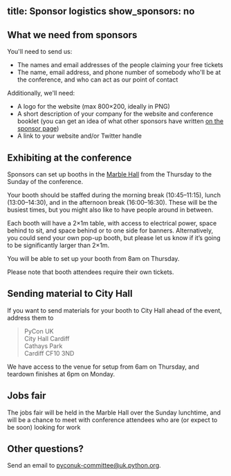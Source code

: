 title: Sponsor logistics
show_sponsors: no
---

## What we need from sponsors

You'll need to send us:

*   The names and email addresses of the people claiming your free tickets
*   The name, email address, and phone number of somebody who'll be at the conference, and who can act as our point of contact

Additionally, we'll need:

*   A logo for the website (max 800×200, ideally in PNG)
*   A short description of your company for the website and conference booklet (you can get an idea of what other sponsors have written [on the sponsor page](/sponsors/))
*   A link to your website and/or Twitter handle

## Exhibiting at the conference

Sponsors can set up booths in the [Marble Hall](http://www.cardiffcityhall.com/rooms/marble-hall) from the Thursday to the Sunday of the conference.

Your booth should be staffed during the morning break (10:45&ndash;11:15), lunch (13:00&ndash;14:30), and in the afternoon break (16:00&ndash;16:30).
These will be the busiest times, but you might also like to have people around in between.

Each booth will have a 2×1m table, with access to electrical power, space behind to sit, and space behind or to one side for banners.
Alternatively, you could send your own pop-up booth, but please let us know if it’s going to be significantly larger than 2×1m.

You will be able to set up your booth from 8am on Thursday.

Please note that booth attendees require their own tickets.

## Sending material to City Hall

If you want to send materials for your booth to City Hall ahead of the event, address them to

> PyCon UK <br/>
> City Hall Cardiff <br/>
> Cathays Park <br/>
> Cardiff CF10 3ND

We have access to the venue for setup from 6am on Thursday, and teardown finishes at 6pm on Monday.

## Jobs fair

The jobs fair will be held in the Marble Hall over the Sunday lunchtime, and will be a chance to meet with conference attendees who are (or expect to be soon) looking for work

## Other questions?

Send an email to <nobr>pyconuk-committee@uk.python.org</nobr>.
